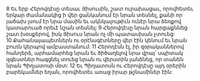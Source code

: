 8 Եւ երբ Հերովդէսը տեսաւ Յիսուսին, շատ ուրախացաւ, որովհետեւ երկար ժամանակից ի վեր ցանկանում էր նրան տեսնել, քանի որ յաճախ լսում էր նրա մասին եւ ակնկալութիւն ունէր նրա ձեռքով կատարուած որեւէ նշան տեսնել: 9 Հերովդէսը նրան հարցաքննեց շատ խօսքերով, իսկ Յիսուս նրան ոչ մի պատասխան չտուեց: 10 Քահանայապետներն ու օրէնսգէտները վեր էին կենում եւ նրան բուռն կերպով ամբաստանում: 11 Հերոդէսն էլ, իր զօրականներով հանդերձ, արհամարհեց նրան եւ ծիծաղելով նրա վրայ՝ սպիտակ զգեստներ հագցնել տուեց նրան ու վերստին յանձնեց, որ տանեն նրան Պիղատոսի մօտ:
12 Եւ Պիղատոսն ու Հերովդէսը այդ օրերին բարեկամներ եղան, որովհետեւ առաջ իրար թշնամիներ էին:
